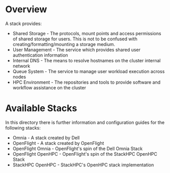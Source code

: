 # Overview 

A stack provides: 
- Shared Storage - The protocols, mount points and access permissions of shared storage for users. This is not to be confused with creating/formatting/mounting a storage medium.
- User Management - The service which provides shared user authentication information
- Internal DNS - The means to resolve hostnames on the cluster internal network
- Queue System - The service to manage user workload execution across nodes
- HPC Environment - The repositories and tools to provide software and workflow assistance on the cluster

# Available Stacks

In this directory there is further information and configuration guides for the following stacks: 
- Omnia - A stack created by Dell
- OpenFlight - A stack created by OpenFlight
- OpenFlight Omnia - OpenFlight's spin of the Dell Omnia Stack
- OpenFlight OpenHPC - OpenFlight's spin of the StackHPC OpenHPC Stack
- StackHPC OpenHPC - StackHPC's OpenHPC stack implementation

